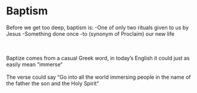 # Baptism

Before we get too deep, baptism is:
-One of only two rituals given to us by Jesus
-Something done once
-to (synonym of Proclaim) our new life

<br><br>
Baptize comes from a casual Greek word, in today’s English it could just as easily mean “immerse“
<br><br>
The verse could say “Go into all the world immersing people in the name of the father the son and the Holy Spirit“
